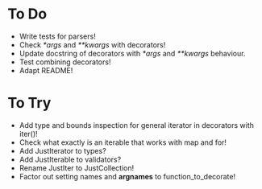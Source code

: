 # To Do
- Write tests for parsers!
- Check _*args_ and _**kwargs_ with decorators!
- Update docstring of decorators with _*args_ and _**kwargs_ behaviour.
- Test combining decorators!
- Adapt README!

# To Try
- Add type and bounds inspection for general iterator in decorators with iter()!
- Check what exactly is an iterable that works with map and for!
- Add JustIterator to types?
- Add JustIterable to validators?
- Rename JustIter to JustCollection!
- Factor out setting names and __argnames__ to function_to_decorate!
